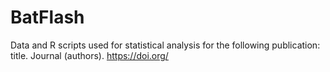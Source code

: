 # BatFlash
Data and R scripts used for statistical analysis for the following publication: title. Journal (authors). https://doi.org/
